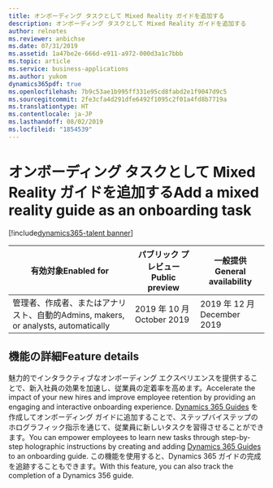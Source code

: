 ```yaml
---
title: オンボーディング タスクとして Mixed Reality ガイドを追加する
description: オンボーディング タスクとして Mixed Reality ガイドを追加する
author: relnotes
ms.reviewer: anbichse
ms.date: 07/31/2019
ms.assetid: 1a47be2e-666d-e911-a972-000d3a1c7bbb
ms.topic: article
ms.service: business-applications
ms.author: yukom
dynamics365pdf: true
ms.openlocfilehash: 7b9c53ae1b995ff331e95cd8fabd2e1f9047d9c5
ms.sourcegitcommit: 2fe3cfa4d291dfe6492f1095c2f01a4fd8b7719a
ms.translationtype: HT
ms.contentlocale: ja-JP
ms.lasthandoff: 08/02/2019
ms.locfileid: "1854539"
---
```

# <a name="add-a-mixed-reality-guide-as-an-onboarding-task"></a><span data-ttu-id="ef642-103">オンボーディング タスクとして Mixed Reality ガイドを追加する</span><span class="sxs-lookup"><span data-stu-id="ef642-103">Add a mixed reality guide as an onboarding task</span></span>
[!include[dynamics365-talent banner](../includes/dynamics365-talent.md)]

| <span data-ttu-id="ef642-104">有効対象</span><span class="sxs-lookup"><span data-stu-id="ef642-104">Enabled for</span></span>    |  <span data-ttu-id="ef642-105">パブリック プレビュー</span><span class="sxs-lookup"><span data-stu-id="ef642-105">Public preview</span></span> | <span data-ttu-id="ef642-106">一般提供</span><span class="sxs-lookup"><span data-stu-id="ef642-106">General availability</span></span> | 
| ---------- | ---------- |---------- |
|<span data-ttu-id="ef642-107">管理者、作成者、またはアナリスト、自動的</span><span class="sxs-lookup"><span data-stu-id="ef642-107">Admins, makers, or analysts, automatically</span></span>|<span data-ttu-id="ef642-108">2019 年 10 月</span><span class="sxs-lookup"><span data-stu-id="ef642-108">October 2019</span></span>| <span data-ttu-id="ef642-109">2019 年 12 月</span><span class="sxs-lookup"><span data-stu-id="ef642-109">December 2019</span></span>|






## <a name="feature-details"></a><span data-ttu-id="ef642-110">機能の詳細</span><span class="sxs-lookup"><span data-stu-id="ef642-110">Feature details</span></span>
<!--feature detail start -->
<span data-ttu-id="ef642-111">魅力的でインタラクティブなオンボーディング エクスペリエンスを提供することで、新入社員の効果を加速し、従業員の定着率を高めます。</span><span class="sxs-lookup"><span data-stu-id="ef642-111">Accelerate the impact of your new hires and improve employee retention by providing an engaging and interactive onboarding experience.</span></span> <span data-ttu-id="ef642-112">[Dynamics 365 Guides](https://mspoweruser.com/microsoft-unveils-dynamics-365-guides-a-new-mixed-reality-app-that-can-help-employees-learn-new-tasks) を作成してオンボーディング ガイドに追加することで、ステップバイステップのホログラフィック指示を通じて、従業員に新しいタスクを習得させることができます。</span><span class="sxs-lookup"><span data-stu-id="ef642-112">You can empower employees to learn new tasks through step-by-step holographic instructions by creating and adding [Dynamics 365 Guides](https://mspoweruser.com/microsoft-unveils-dynamics-365-guides-a-new-mixed-reality-app-that-can-help-employees-learn-new-tasks) to an onboarding guide.</span></span> <span data-ttu-id="ef642-113">この機能を使用すると、Dynamics 365 ガイドの完成を追跡することもできます。</span><span class="sxs-lookup"><span data-stu-id="ef642-113">With this feature, you can also track the completion of a Dynamics 356 guide.</span></span>
<!--feature detail end -->











